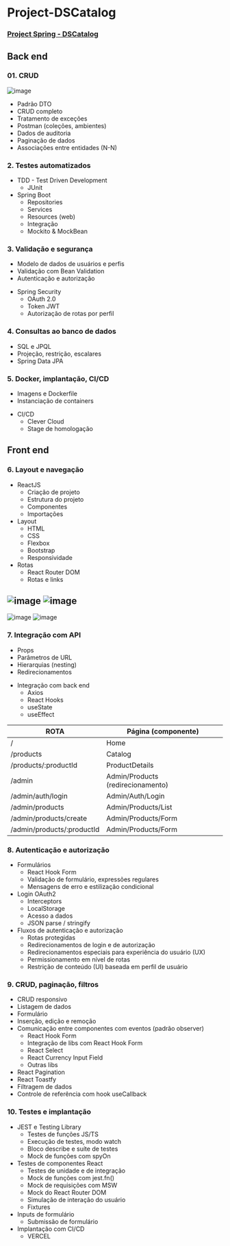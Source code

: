 # Project-DSCatalog



### [Project Spring - DSCatalog](https://project-ds-catalog.vercel.app/)

 ## Back end


### 01. CRUD

![image](https://github.com/Kel2203/Project-DSCatalog/assets/78867830/49f028fc-0493-43a1-a35c-51f9fd6384ce)

 - Padrão DTO
 - CRUD completo
 - Tratamento de exceções
 - Postman (coleções, ambientes)
 - Dados de auditoria
 - Paginação de dados
 - Associações entre entidades (N-N)

### 2. Testes automatizados

 + TDD - Test Driven Development
   * JUnit
 + Spring Boot
   * Repositories
   * Services
   * Resources (web)
   *  Integração
   *   Mockito & MockBean


### 3. Validação e segurança
 - Modelo de dados de usuários e perfis
 - Validação com Bean Validation
 - Autenticação e autorização
+ Spring Security
    * OAuth 2.0
    * Token JWT
    * Autorização de rotas por perfil

### 4. Consultas ao banco de dados
 - SQL e JPQL
 - Projeção, restrição, escalares
 - Spring Data JPA

### 5. Docker, implantação, CI/CD
  - Imagens e Dockerfile
  - Instanciação de containers
 + CI/CD
   * Clever Cloud
   * Stage de homologação


   
  ## Front end
  
### 6. Layout e navegação
   + ReactJS
     * Criação de projeto
     * Estrutura do projeto
     * Componentes
     * Importações
   + Layout
     * HTML
     * CSS
     * Flexbox
     * Bootstrap
     * Responsividade
   + Rotas
     * React Router DOM
     * Rotas e links
   
   ![image](https://github.com/Kel2203/Project-DSCatalog/assets/78867830/e4a9a19c-1f97-4501-88bf-33fd40e36eb4)
   ![image](https://github.com/Kel2203/Project-DSCatalog/assets/78867830/4c8ae6c5-eff6-41bb-922d-426f32bd02a8)
   -----------------------
   ![image](https://github.com/Kel2203/Project-DSCatalog/assets/78867830/c3fdea14-5baa-43f5-a04d-3c1b810a105f)
   ![image](https://github.com/Kel2203/Project-DSCatalog/assets/78867830/f6bc86b7-7131-4140-a6c5-92546be8279c)

   ### 7. Integração com API
   - Props
   - Parâmetros de URL
   - Hierarquias (nesting)
   - Redirecionamentos
+ Integração com back end
  * Axios
  * React Hooks
  * useState
  * useEffect

| ROTA  | Página (componente)  |
| ------------ | ------------ |
| /  | Home  |
|  /products |  Catalog |
| /products/:productId  |  ProductDetails |
| /admin  |   Admin/Products (redirecionamento) |
|  /admin/auth/login |  Admin/Auth/Login |
|  /admin/products |  Admin/Products/List |
| /admin/products/create  |  Admin/Products/Form |
| /admin/products/:productId | Admin/Products/Form

 ### 8. Autenticação e autorização
   + Formulários
      * React Hook Form
      * Validação de formulário, expressões regulares
      * Mensagens de erro e estilização condicional
   + Login OAuth2
      * Interceptors
      * LocalStorage
      * Acesso a dados
      * JSON parse / stringify
   + Fluxos de autenticação e autorização
       * Rotas protegidas
       * Redirecionamentos de login e de autorização
       * Redirecionamentos especiais para experiência do usuário (UX)
       * Permissionamento em nível de rotas
       * Restrição de conteúdo (UI) baseada em perfil de usuário

### 9. CRUD, paginação, filtros
 - CRUD responsivo
 - Listagem de dados
 - Formulário
 - Inserção, edição e remoção
 - Comunicação entre componentes com eventos (padrão observer)
   + React Hook Form
    * Integração de libs com React Hook Form
    * React Select
    * React Currency Input Field
    * Outras libs
 - React Pagination
 - React Toastfy
 - Filtragem de dados
 - Controle de referência com hook useCallback

### 10. Testes e implantação
 + JEST e Testing Library
   * Testes de funções JS/TS
   * Execução de testes, modo watch
   * Bloco describe e suíte de testes
   * Mock de funções com spyOn
 + Testes de componentes React
   * Testes de unidade e de integração
   * Mock de funções com jest.fn()
   * Mock de requisições com MSW
   * Mock do React Router DOM
   * Simulação de interação do usuário
   * Fixtures
 + Inputs de formulário
   * Submissão de formulário
+ Implantação com CI/CD
  * VERCEL



